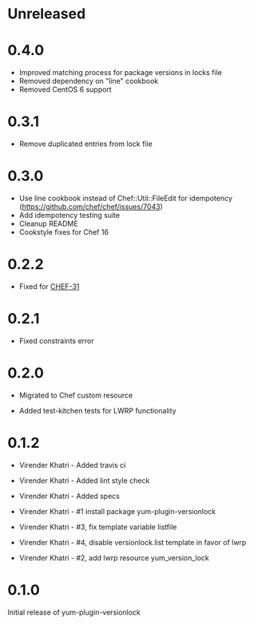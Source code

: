 # Unreleased

# 0.4.0
- Improved matching process for package versions in locks file
- Removed dependency on "line" cookbook
- Removed CentOS 6 support

# 0.3.1
- Remove duplicated entries from lock file

# 0.3.0

- Use line cookbook instead of Chef::Util::FileEdit for idempotency (https://github.com/chef/chef/issues/7043)
- Add idempotency testing suite
- Cleanup README
- Cookstyle fixes for Chef 16

# 0.2.2

- Fixed for [CHEF-31](https://docs.chef.io/deprecations_resource_name_without_provides/)

# 0.2.1

- Fixed constraints error

# 0.2.0

- Migrated to Chef custom resource

- Added test-kitchen tests for LWRP functionality

# 0.1.2

- Virender Khatri - Added travis ci

- Virender Khatri - Added lint style check

- Virender Khatri - Added specs

- Virender Khatri - #1 install package yum-plugin-versionlock

- Virender Khatri - #3, fix template variable listfile

- Virender Khatri - #4, disable versionlock.list template in favor of lwrp

- Virender Khatri - #2, add lwrp resource yum_version_lock

# 0.1.0

Initial release of yum-plugin-versionlock
